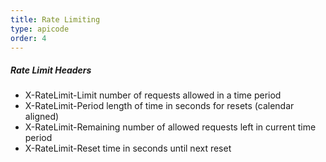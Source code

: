 ```yaml
---
title: Rate Limiting
type: apicode
order: 4
---
```

##### Rate Limit Headers

* X-RateLimit-Limit number of requests allowed in a time period
* X-RateLimit-Period length of time in seconds for resets (calendar aligned)
* X-RateLimit-Remaining number of allowed requests left in current time period
* X-RateLimit-Reset time in seconds until next reset